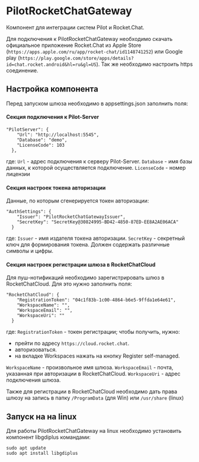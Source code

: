 # PilotRocketChatGateway

Компонент для интеграции систем Pilot и Rocket.Chat.

Для подключения к PilotRocketChatGateway необходимо скачать официальное приложение Rocket.Chat из  Apple Store (`https://apps.apple.com/ru/app/rocket-chat/id1148741252`) или Google play (`https://play.google.com/store/apps/details?id=chat.rocket.android&hl=ru&gl=US`). Так же необходимо настроить https соединение.

## Настройка компонента

Перед запуском шлюза необходимо в appsettings.json заполнить поля:

#### Секция подключения к Pilot-Server
```
"PilotServer": {
    "Url": "http://localhost:5545",
    "Database": "demo",
    "LicenseCode": 103
  },
```
где:
`Url` - адрес подключения к серверу Pilot-Server.
`Database` - имя базы данных, к которой осуществляется подключение.
`LicenseCode` - номер лицензии

#### Секция настроек токена авторизации
Данные, по которым сгенерируется токен авторизации:
```
"AuthSettings": {
    "Issuer": "PilotRocketChatGatewayIssuer",
    "SecretKey": "SecretKey@30824995-BD42-4850-87ED-EE8A2AE06ACA"
  }
```
где:
`Issuer` - имя издателя токена авторизации.
`SecretKey` - секретный ключ для формирования токена. Должен содержать различные символы и цифры.

#### Секция настроек регистрации шлюза в RocketChatCloud
Для пуш-нотификаций необходимо зарегистрировать шлюз в RocketChatCloud. Для это нужно заполнить поля:
```
"RocketChatCloud": {
    "RegistrationToken": "04c1f83b-1c00-4864-b6e5-9ffda1e64e61",
    "WorkspaceName": "",
    "WorkspaceEmail": "",
    "WorkspaceUri": ""
  }
```
где:
`RegistrationToken` - токен регистрации; чтобы получить, нужно:
- прейти по адресу `https://cloud.rocket.chat`.
- авторизоваться.
- на вкладке Workspaces нажать на кнопку Register self-managed.

`WorkspaceName` - произвольное имя шлюза.
`WorkspaceEmail` - почта, указанная при авторизации в RocketChatCloud.
`WorkspaceUri` -  адрес подключения шлюза.

Также для регистрации в RocketChatCloud необходимо дать права шлюзу на запись в папку `/ProgramData` (для Win) или `/usr/share` (linux)

## Запуск на на linux

Для работы PilotRocketChatGateway на linux необходимо установить компонент libgdiplus командами:
```
sudo apt update
sudo apt install libgdiplus
```